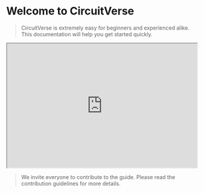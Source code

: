 # Welcome to CircuitVerse

> CircuitVerse is extremely easy for beginners and experienced alike. This documentation will help you get started quickly.

<p style="text-align:center">
          <iframe width="100%" height="330px" src="https://circuitverse.org/simulator/embed/701" id="projectPreview" scrolling="no" webkitAllowFullScreen mozAllowFullScreen allowFullScreen> </iframe>
  </p>

> We invite everyone to contribute to the guide. Please read the contribution guidelines for more details.
